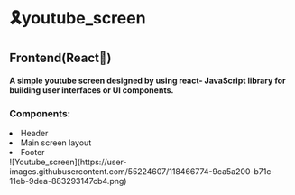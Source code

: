 
# 🎗youtube_screen
<h2>Frontend(React💙)</h2>
<h4> A simple youtube screen designed by using react- JavaScript library for building user interfaces or UI components.</h4>
<h3>Components:</h3> 
    <li>Header </li>
    <li>Main screen layout </li>
    <li>Footer </li>
    ![Youtube_screen](https://user-images.githubusercontent.com/55224607/118466774-9ca5a200-b71c-11eb-9dea-883293147cb4.png)

